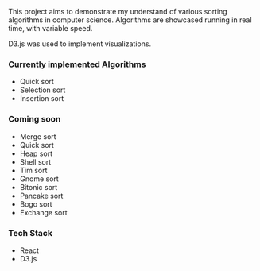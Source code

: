 This project aims to demonstrate my understand of various sorting algorithms in computer science.
Algorithms are showcased running in real time, with variable speed.

D3.js was used to implement visualizations.

### Currently implemented Algorithms

- Quick sort
- Selection sort
- Insertion sort

### Coming soon

- Merge sort
- Quick sort
- Heap sort
- Shell sort
- Tim sort
- Gnome sort
- Bitonic sort
- Pancake sort
- Bogo sort
- Exchange sort

### Tech Stack

- React
- D3.js
